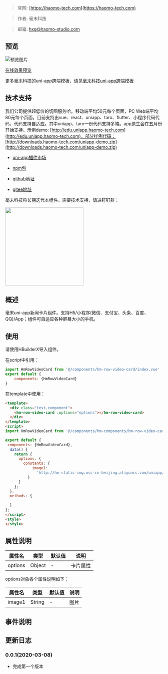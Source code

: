 > 官网: [https://haomo-tech.com](https://haomo-tech.com)

> 作者: 毫末科技

> 邮箱: hxg@haomo-studio.com

## 预览

![预览图片](http://downloads.haomo-tech.com/uniapp/hm-row-video-card.png)

[在线效果预览](http://template.uniapp.haomo-tech.com/pages/haomo/test-component/hm-row-video-card)

更多毫末科技的uni-app跨端模板，请见[毫末科技uni-app跨端模板](https://haomo-tech.com/sale.html)

## 技术支持
我们公司提供超低价的切图服务哈。移动端平均50元每个页面，PC Web端平均80元每个页面。目前支持出vue、react、uniapp、taro、flutter、小程序代码代码，代码支持自适应。其中uniapp、taro一份代码支持多端。app原生会在五月份开始支持。示例demo: [http://edu.uniapp.haomo-tech.com](http://edu.uniapp.haomo-tech.com)。部分样例代码：[http://downloads.haomo-tech.com/uniapp-demo.zip](http://downloads.haomo-tech.com/uniapp-demo.zip)

* [uni-app插件市场](https://ext.dcloud.net.cn/plugin?id=1385)

* [npm包](https://www.npmjs.com/package/hm-uniapp-row-video-card)

* [github地址](https://github.com/haomo-studio/hm-uniapp-row-video-card)

* [gitee地址](https://gitee.com/haomo/hm-uniapp-row-video-card)

毫末科技将长期迭代本组件。需要技术支持，请进钉钉群：

<img width="250" src="http://downloads.haomo-tech.com/%E6%AF%AB%E6%9C%ABuniapp%E7%BB%84%E4%BB%B6%E6%8A%80%E6%9C%AF%E6%94%AF%E6%8C%81.jpg">

## 概述

毫末uni-app新闻卡片组件。支持H5/小程序(微信、支付宝、头条、百度、QQ)/App；组件可自适应各种屏幕大小的手机。

## 使用

请使用HBuilderX导入组件。

在script中引用：

```javascript
import HmRowVideoCard from '@/components/hm-row-video-card/index.vue'
export default {
    components: {HmRowVideoCard}
}
```

在template中使用：

```html
<template>
  <div class="test-component">
    <hm-row-video-card :options="options"></hm-row-video-card>
  </div>
</template>
<script>
import HmRowVideoCard from '@/components/hm-components/hm-row-video-card/index.vue'

export default {
 components: {HmRowVideoCard},
  data() {
    return {
      options: {
        constants: {
            image1:
              'http://hm-static-img.oss-cn-beijing.aliyuncs.com/uniapp/hm-components/video.png'
          }
      }
    };
  },
  methods: {
    
  }
};
</script>
<style>
</style>
```

## 属性说明

| 属性名        | 类型     | 默认值 | 说明                                                                       |
|-----------   |---------|--------|----------------------------------------------------------------------------|
| options        | Object  | -      | 卡片属性                                                                   |

options对象各个属性说明如下：

| 属性名        | 类型     | 默认值 | 说明                                                                       |
|-----------   |---------|--------|----------------------------------------------------------------------------|
| image1        | String  | -      | 图片                                                                   |


## 事件说明


## 更新日志

### 0.0.1(2020-03-08)

* 完成第一个版本
